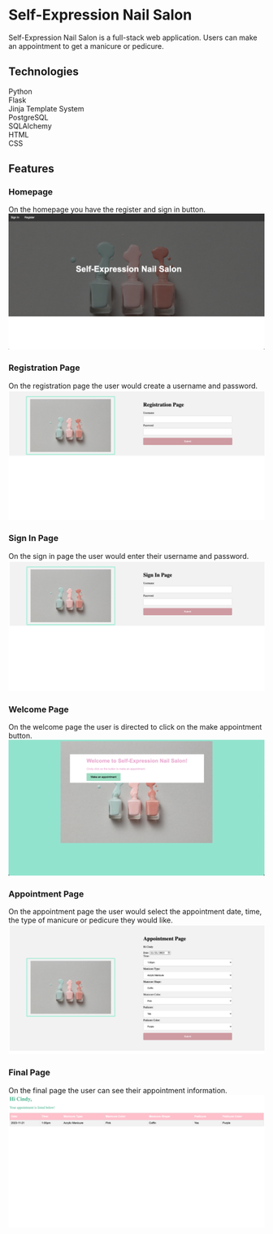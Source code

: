 # Self-Expression Nail Salon
Self-Expression Nail Salon is a full-stack web application. Users can make an appointment to get a manicure or pedicure.

## Technologies
Python <br>
Flask <br>
Jinja Template System <br>
PostgreSQL <br>
SQLAlchemy <br>
HTML <br>
CSS <br>

## Features
### Homepage
On the homepage you have the register and sign in button.
![Homepage](/static/homepage.png)

### Registration Page
On the registration page the user would create a username and password.
![Regerpage](/static/RegistrationPage.png)

### Sign In Page
On the sign in page the user would enter their username and password.
![SignPage](/static/SinInPage.png)

### Welcome Page
On the welcome page the user is directed to click on the make appointment button.
![welcomepage](/static/MakeAnAppointment.png)

### Appointment Page
On the appointment page the user would select the appointment date, time, the type of manicure or pedicure they would like.
![appointmentpage](/static/AppointmentPage.png)

### Final Page
On the final page the user can see their appointment information.
![finalpage](/static/FinalPage.png)
